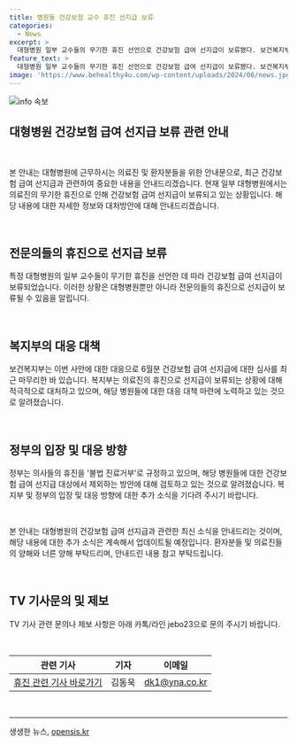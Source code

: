 ```yaml
---
title: 병원들 건강보험 교수 휴진 선지급 보류
categories:
  - News
excerpt: >
  대형병원 일부 교수들의 무기한 휴진 선언으로 건강보험 급여 선지급이 보류됐다. 보건복지부는 경영난을 겪는 수련병원을 대상으로 한 6월 건보 선지급 심사를 완료한 가운데, 고대안암병원, 서울아산병원, 세브란스병원 등에서 휴진을 선언한 교수들에 대한 지급이 보류됐다고 밝혔다. 정부는 이를 불법 진료거부로 보고 건보 진료비 선지급 대상에서 제외하는 방안을 검토 중이다.
feature_text: >
  대형병원 일부 교수들의 무기한 휴진 선언으로 건강보험 급여 선지급이 보류됐다. 보건복지부는 경영난을 겪는 수련병원을 대상으로 한 6월 건보 선지급 심사를 완료한 가운데, 고대안암병원, 서울아산병원, 세브란스병원 등에서 휴진을 선언한 교수들에 대한 지급이 보류됐다고 밝혔다. 정부는 이를 불법 진료거부로 보고 건보 진료비 선지급 대상에서 제외하는 방안을 검토 중이다.
image: 'https://www.behealthy4u.com/wp-content/uploads/2024/06/news.jpg'
---
```


<p><img src="https://www.behealthy4u.com/wp-content/uploads/2024/06/news.jpg" alt="info 속보" /></p>

<h2>대형병원 건강보험 급여 선지급 보류 관련 안내</h2>

<p data-ke-size="size16">&nbsp;</p>

<p>본 안내는 대형병원에 근무하시는 의료진 및 환자분들을 위한 안내문으로, 최근 건강보험 급여 선지급과 관련하여 중요한 내용을 안내드리겠습니다. 현재 일부 대형병원에서는 의료진의 무기한 휴진으로 인해 건강보험 급여 선지급이 보류되고 있는 상황입니다. 해당 내용에 대한 자세한 정보와 대처방안에 대해 안내드리겠습니다.</p>

<p data-ke-size="size16">&nbsp;</p>

<h2 data-ke-size="size26">전문의들의 휴진으로 선지급 보류</h2>

<p data-ke-size="size16">특정 대형병원의 일부 교수들이 무기한 휴진을 선언한 데 따라 건강보험 급여 선지급이 보류되었습니다. 이러한 상황은 대형병원뿐만 아니라 전문의들의 휴진으로 선지급이 보류될 수 있음을 알립니다.</p>

<p data-ke-size="size16">&nbsp;</p>

<h2 data-ke-size="size26">복지부의 대응 대책</h2>

<p data-ke-size="size16">보건복지부는 이번 사안에 대한 대응으로 6월분 건강보험 급여 선지급에 대한 심사를 최근 마무리한 바 있습니다. 복지부는 의료진의 휴진으로 선지급이 보류되는 상황에 대해 적극적으로 대처하고 있으며, 해당 병원들에 대한 대응 대책 마련에 노력하고 있는 것으로 알려졌습니다.</p>

<p data-ke-size="size16">&nbsp;</p>

<h2 data-ke-size="size26">정부의 입장 및 대응 방향</h2>

<p data-ke-size="size16">정부는 의사들의 휴진을 '불법 진료거부'로 규정하고 있으며, 해당 병원들에 대한 건강보험 급여 선지급 대상에서 제외하는 방안에 대해 검토하고 있는 것으로 알려졌습니다. 복지부 및 정부의 입장 및 대응 방향에 대한 추가 소식을 기다려 주시기 바랍니다.</p>

<p data-ke-size="size16">&nbsp;</p>

<p>본 안내는 대형병원의 건강보험 급여 선지급과 관련한 최신 소식을 안내드리는 것이며, 해당 내용에 대한 추가 소식은 계속해서 업데이트될 예정입니다. 환자분들 및 의료진들의 양해와 너른 양해 부탁드리며, 안내드린 내용 참고 부탁드립니다.</p>

<p data-ke-size="size16">&nbsp;</p>

<h2 data-ke-size="size26">TV 기사문의 및 제보</h2>

<p data-ke-size="size16">TV 기사 관련 문의나 제보 사항은 아래 카톡/라인 jebo23으로 문의 주시기 바랍니다.</p>

<p data-ke-size="size16">&nbsp;</p>

<table>
<thead>
<tr>
<th style="text-align: center;">관련 기사</th>
<th style="text-align: center;">기자</th>
<th style="text-align: center;">이메일</th>
</tr>
</thead>
<tbody>
<tr>
<td style="text-align: center;"><a href="https://www.examplelink1.com">휴진 관련 기사 바로가기</a></td>
<td style="text-align: center;">김동욱</td>
<td style="text-align: center;"><a href="mailto:dk1@yna.co.kr">dk1@yna.co.kr</a></td>
</tr>
</tbody>
</table>

<p data-ke-size="size16">&nbsp;</p>

<hr />
생생한 뉴스, <a href="https://opensis.kr" rel="dofollow">opensis.kr</a>



